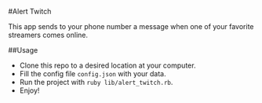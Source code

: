 #Alert Twitch

This app sends to your phone number a message when one of your favorite streamers comes online.

##Usage

* Clone this repo to a desired location at your computer.
* Fill the config file `config.json` with your data.
* Run the project with `ruby lib/alert_twitch.rb`.
* Enjoy!
